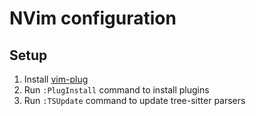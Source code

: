 # NVim configuration

## Setup

1. Install [vim-plug](https://github.com/junegunn/vim-plug)
1. Run `:PlugInstall` command to install plugins
1. Run `:TSUpdate` command to update tree-sitter parsers

